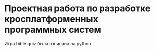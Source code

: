 # Проектная работа по разработке кросплатформенных программных систем
Игра bible quiz была написана на python
